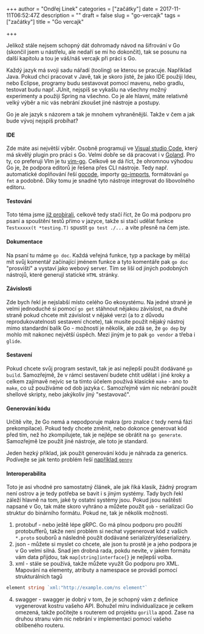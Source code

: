 +++
author = "Ondřej Linek"
categories = ["začátky"]
date = 2017-11-11T06:52:47Z
description = ""
draft = false
slug = "go-vercajk"
tags = ["začátky"]
title = "Go vercajk"

+++

Jelikož stále nejsem schopný dát dohromady návod na šifrování v Go (skončil jsem u nástřelu, ale nedaří se mi ho dokončit), tak se posunu na další kapitolu a tou je váš/náš vercajk při práci s Go.

Každý jazyk má svoji sadu nářadí (tooling) se kterou se pracuje. Například Java. Pokud chci pracovat v Javě, tak je skoro jisté, že jako IDE použiji Ideu, nebo Eclipse, programy budu sestavovat pomocí mavenu, nebo gradlu, testovat budu např. JUnit, nejspíš se vykašlu na všechny možný experimenty a použiji Spring na všechno. Co je ale hlavní, máte relativně velký výběr a nic vás nebrání zkoušet jiné nástroje a postupy.

Go je ale jazyk s názorem a tak je mnohem vyhraněnější. Takže v čem a jak bude vývoj nejspíš probíhat?

#### IDE
Zde máte asi největší výběr. Osobně programuji ve [Visual studio Code](https://code.visualstudio.com/download), který má skvělý plugin pro práci s Go. Velmi dobře se dá pracovat i v [Goland](https://www.jetbrains.com/go/download/). Pro ty, co preferuji VIm je tu [vim-go](https://github.com/fatih/vim-go). Celkově se dá říct, že ohromnou výhodou Go je, že podpora editorů je řešena přes CLI nástroje. Tedy např. automatické doplňování řeší [gocode](https://github.com/nsf/gocode), importy [go-imports](https://godoc.org/golang.org/x/tools/cmd/goimports), formátování `go fmt` a podobně. Díky tomu je snadné tyto nástroje integrovat do libovolného editoru.

#### Testování

Toto téma jsme [již probírali](https://go.ondralinek.cz/2016/09/21/testujeme-v-golang-cast-1/), celkově tedy stačí říct, že Go má podporu pro psaní a spouštění testů přímo v jazyce, takže si stačí udělat funkce `Testxxxxx(t *testing.T)` spustit `go test ./...` a víte přesně na čem jste.

#### Dokumentace
Na psaní tu máme `go doc`. Každá veřejná funkce, typ a package by měl(a) mít svůj komentář začínající jménem funkce a tyto komentáře pak `go doc` "prosviští" a vystaví jako webový server. Tím se liší od jiných podobných nástrojů, které generují statické `HTML` stránky. 

#### Závislosti
Zde bych řekl je nejslabší místo celého Go ekosystému. Na jedné straně je velmi jednoduché si pomocí `go get` stáhnout nějakou závislost, na druhé straně pokud chcete mít závislost v nějaké verzi (a to z důvodu reprodukovatelnosti sestavení chcete), tak musíte použít nějaký nástroj mimo standardní balík Go - možností je několik, ale zdá se, že `go dep` by mohlo mít nakonec největší úspěch. Mezi jiným je to pak `go vendor` a třeba i `glide`.

#### Sestavení
Pokud chcete svůj program sestavit, tak je asi nejlepší použít dodávané `go build`. Samozřejmě, že v rámci sestavení budete chtít udělat i jiné kroky a celkem zajímavě nejvíc se ta tímto účelem používá klasické `make` - ano to `make`, co už používáme od dob jazyka `C`. Samozřejmě vám nic nebrání použít shellové skripty, nebo jakýkoliv jiný "sestavovač".

#### Generování kódu

Určitě víte, že Go nemá a nepodporuje makra (pro znalce `C` tedy nemá fázi prekompilace). Pokud tedy chcete změnit, nebo dokonce generovat kód před tím, než ho zkompilujete, tak je nejlépe se obrátit na `go generate`. Samozřejmě lze použít jiné nástroje, ale toto je standard. 

Jeden hezký příklad, jak použít generování kódu je náhrada za generics. Podívejte se jak tento problém řeší [například `genny`](https://github.com/cheekybits/genny) 

#### Interoperabilita

Toto je asi vhodné pro samostatný článek, ale jak říká klasik, žádný program není ostrov a je tedy potřeba se bavit i s jiným systémy. Tady bych řekl záleží hlavně na tom, jaké ty ostatní systémy jsou. Pokud jsou naštěstí napsané v Go, tak máte skoro vyhráno a můžete použít `gob` - serializaci Go struktur do binárního formátu. Pokud ne, tak je několik možností.
   
1. protobuf - nebo ještě lépe gRPC. Go má plnou podporu pro použití protobufferů, takže není problém si nechat vygenerovat kód z vašich `*.proto` souborů a následně použít dodávané serializéry/deserializéry.
2. json - můžete si myslet co chcete, ale json tu prostě je a jeho podpora je v Go velmi silná. Snad jen drobná rada, pokdu nevíte, v jakém formátu vám data přijdou, tak `map[string]interface{}` je nejlepší volba. 
3. xml - stále se používá, takže můžete využít Go podporu pro XML. Mapování na elementy, atributy a namespace se provádí pomocí strukturálních tagů

```go
element string `xml:"http://example.com/ns element"`
```

4. swagger - swagger je dobrý v tom, že je schopný vám z definice vygenerovat kostru vašeho API. Bohužel míru individualizace je celkem omezená, takže počítejte s routerem od projektu `gorilla` apod. Zase na druhou stranu vám nic nebrání v implementaci pomocí vašeho oblíbeného routeru.